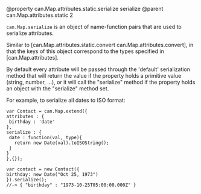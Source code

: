 @property can.Map.attributes.static.serialize serialize
@parent can.Map.attributes.static 2

`can.Map.serialize` is an object of name-function pairs that are used to
serialize attributes.

Similar to [can.Map.attributes.static.convert can.Map.attributes.convert], in that the keys of this object correspond to
the types specified in [can.Map.attributes].

By default every attribute will be passed through the 'default' serialization method
that will return the value if the property holds a primitive value (string, number, ...),
or it will call the "serialize" method if the property holds an object with the "serialize" method set.

For example, to serialize all dates to ISO format:

```
var Contact = can.Map.extend({
attributes : {
 birthday : 'date'
},
serialize : {
 date : function(val, type){
   return new Date(val).toISOString();
 }
}
},{});

var contact = new Contact({
birthday: new Date("Oct 25, 1973")
}).serialize();
//-> { "birthday" : "1973-10-25T05:00:00.000Z" }
```